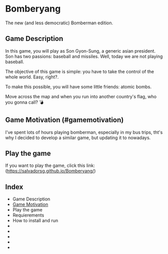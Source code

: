 
# Bomberyang

The new (and less democratic) Bomberman edition.

## Game Description

In this game, you will play as Son Gyon-Sung, a generic asian president. Son has two passions: baseball and missiles. Well, today we are not playing baseball.

The objective of this game is simple: you have to take the control of the whole world. Easy, right?. <br>

To make this possible, you will have some little friends: atomic bombs. <br>

Move across the map and when you run into another country's flag, who you gonna call? 💣

## Game Motivation (#gamemotivation)

I've spent lots of hours playing bomberman, especially in my bus trips, tht's why I decided to develop a similar game, but updating it to nowadays.


## Play the game 

If you want to play the game, click this link: (https://salvadorsg.github.io/Bomberyang/)

## Index

* Game Description
* [Game Motivation](#gamemotivation)
* Play the game
* Requierements
* How to install and run
* 
* 
* 
* 
* 